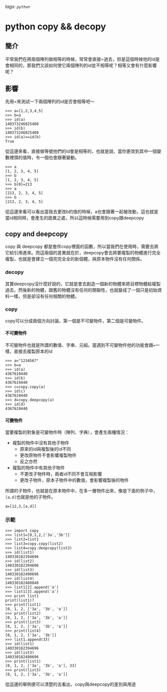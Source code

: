 ###### tags: `python`

# python copy && decopy

## 簡介

平常我們在將兩個陣列做相等的時候，常常會直接=過去，但是這個時候他的id是會相同的，那我們又該如何使它兩個陣列的id並不相等呢？相等又會有什麼影響呢？

## 影響

先用=來測試一下兩個陣列的id是否會相等吧～

```python=
>>> a=[1,2,3,4,5]
>>> b=a
>>> id(a)
140373246825480
>>> id(b)
140373246825480
>>> id(a)==id(b)
True
```

從這邊來看，直接做等號他們的id會是相等的，也就是說，當你更改到其中一個變數裡頭的值時，令一個也會跟著變動。

```python=
>>> a
[1, 2, 3, 4, 5]
>>> b
[1, 2, 3, 4, 5]
>>> b[0]=213
>>> a
[213, 2, 3, 4, 5]
>>> b
[213, 2, 3, 4, 5]
```

從這邊來看可以看出當我去更改b的值的時候，a也會跟著一起被改動，這也就是當id相同時，會產生的詭異之處，所以這時候需要用到copy跟deepcopy

## copy and deepcopy

copy 與 deepcopy 都是套件copy裡面的函數，所以當我們在使用時，需要去將它給引用進來。而這兩個的差異就在於，deepcopy會去將要複製的物體進行完全複製，也就是會建立一個完完全全的新個體，與原本物件沒有任何關係。

### decopy

其實deepcopy沒什麼好說的，它就是會去創造一個新的物體來將目標物體給複製過去，然後新的物體，跟舊的物體沒有任何的關聯性，也就變成了一個只是初始資料一樣，但是卻沒有任何相關的物體。


### copy

copy可以分成兩個方向討論，第一個是不可變物件，第二個是可變物件。

#### 不可變物件

不可變物件也就是所謂的數值、字串、元組。當遇到不可變物件他的功能會跟```=```一樣，直接去複製原本的id

```python=
>>> a="1234567"
>>> b=a
>>> id(a)
4367619440
>>> id(b)
4367619440
>>> c=copy.copy(a)
>>> id(c)
4367619440
>>> d=copy.deepcopy(a)
>>> id(d)
4367619440
```

#### 可變物件

當要複製的對象是可變物件時（陣列、字典），會產生兩種情況：
- 複製的物件中沒有其他子物件
    - 原來的id與複製後的id不同
    - 更改原物件不會影響複製物件
    - 反之亦然
- 複製的物件中有其他子物件
    - 不更改子物件時，兩者id不同不會互相影響
    - 更改子物件，原本子物件中的數值，會影響複製後的物件

所謂的子物件，也就是在原本物件中，在多一層物件出來，像是下面的例子中，```[a,d]```也就是他的子物件。
```python=
a=[12,3,[a,d]]
```


### 示範

```python=
>>> import copy
>>> list1=[0,1,2,['3a','3b']]
>>> list2=list1
>>> list3=copy.copy(list2)
>>> list4=copy.deepcopy(list3)
>>> id(list1)
140330182394696
>>> id(list2)
140330182394696
>>> id(list3)
140330182490696
>>> id(list4)
140330182488840
>>> list1[2].append('a')
>>> list1[3].append('a')
>>> print list1
print(list1)?
>>> print(list1)
[0, 1, 2, ['3a', '3b', 'a']]
>>> print(list2)
[0, 1, 2, ['3a', '3b', 'a']]
>>> print(list3)
[0, 1, 2, ['3a', '3b', 'a']]
>>> print(list4)
[0, 1, 2, ['3a', '3b']]
>>> list1.append(33)
>>> id(list1)
140330182394696
>>> id(list3)
140330182490696
>>> print(list1)
[0, 1, 2, ['3a', '3b', 'a'], 33]
>>> print(list3)
[0, 1, 2, ['3a', '3b', 'a']]
```

從這邊的舉例便可以清楚的去看出，copy與deepcopy的差別與用途